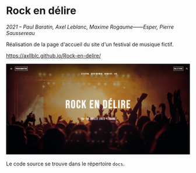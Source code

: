# Rock en délire

*2021 – Paul Baratin, Axel Leblanc, Maxime Rogaume——Esper, Pierre Saussereau*

Réalisation de la page d'accueil du site d'un festival de musique fictif.

<https://axllblc.github.io/Rock-en-delire/>

![Capture d'écran de la page d'accueil](img.png)

Le code source se trouve dans le répertoire `docs`.
